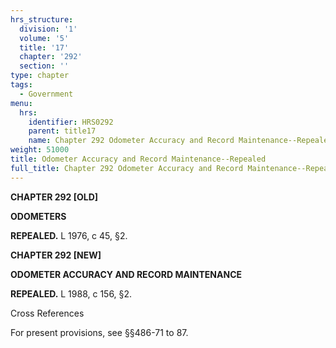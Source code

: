 ```yaml
---
hrs_structure:
  division: '1'
  volume: '5'
  title: '17'
  chapter: '292'
  section: ''
type: chapter
tags:
  - Government
menu:
  hrs:
    identifier: HRS0292
    parent: title17
    name: Chapter 292 Odometer Accuracy and Record Maintenance--Repealed
weight: 51000
title: Odometer Accuracy and Record Maintenance--Repealed
full_title: Chapter 292 Odometer Accuracy and Record Maintenance--Repealed
---
```

**CHAPTER 292 [OLD]**

**ODOMETERS**

**REPEALED.** L 1976, c 45, §2.

**CHAPTER 292 [NEW]**

**ODOMETER ACCURACY AND RECORD MAINTENANCE**

**REPEALED.** L 1988, c 156, §2.

Cross References

For present provisions, see §§486-71 to 87.